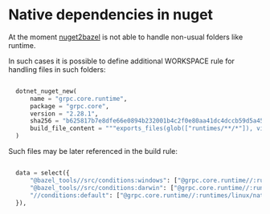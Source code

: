 Native dependencies in nuget
============================

At the moment [nuget2bazel](nuget2bazel.md) is not able to handle non-usual folders like runtime. 

In such cases it is possible to define additional WORKSPACE rule for handling files in such folders:

  ```python

    dotnet_nuget_new(
        name = "grpc.core.runtime",
        package = "grpc.core",
        version = "2.28.1",
        sha256 = "b625817b7e8dfe66e0894b232001b4c2f0e80aa41dc4dccb59d5a452ca36a755",
        build_file_content = """exports_files(glob(["runtimes/**/*"]), visibility = ["//visibility:public"])""",
    )
  ```

Such files may be later referenced in the build rule:

  ```python

    data = select({
        "@bazel_tools//src/conditions:windows": ["@grpc.core.runtime//:runtimes/win/native/grpc_csharp_ext.x64.dll", "@grpc.core.runtime//:runtimes/win/native/grpc_csharp_ext.x86.dll"],
        "@bazel_tools//src/conditions:darwin": ["@grpc.core.runtime//:runtimes/osx/native/libgrpc_csharp_ext.x64.dylib", "@grpc.core.runtime//:runtimes/osx/native/libgrpc_csharp_ext.x86.dylib"],
        "//conditions:default": ["@grpc.core.runtime//:runtimes/linux/native/libgrpc_csharp_ext.x64.so", "@grpc.core.runtime//:runtimes/linux/native/libgrpc_csharp_ext.x86.so"],
    }),
  ```
